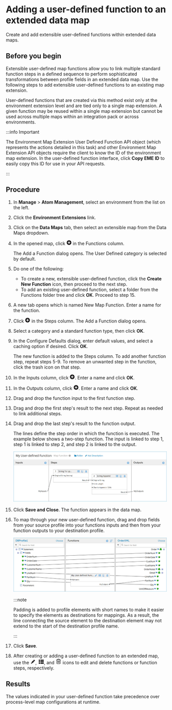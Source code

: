 # Adding a user-defined function to an extended data map 

<head>
  <meta name="guidename" content="Integration"/>
  <meta name="context" content="GUID-4ba06b78-8db5-42ea-a58d-593f36be10bb"/>
</head>


Create and add extensible user-defined functions within extended data maps.

## Before you begin

Extensible user-defined map functions allow you to link multiple standard function steps in a defined sequence to perform sophisticated transformations between profile fields in an extended data map. Use the following steps to add extensible user-defined functions to an existing map extension.

User-defined functions that are created via this method exist only at the environment extension level and are tied only to a single map extension. A given function may be reused within a single map extension but cannot be used across multiple maps within an integration pack or across environments.

:::info Important

The Environment Map Extension User Defined Function API object \(which represents the actions detailed in this task\) and other Environment Map Extension API objects require the client to know the ID of the environment map extension. In the user-defined function interface, click **Copy EME ID** to easily copy this ID for use in your API requests.

:::

## Procedure

1.  In **Manage** \> **Atom Management**, select an environment from the list on the left.

2.  Click the **Environment Extensions** link.

3.  Click on the **Data Maps** tab, then select an extensible map from the Data Maps dropdown.

4.  In the opened map, click ![Add a function to the map.](../Images/main-ic-plus-sign-white-in-gray-circle-16_00e24f81-d327-49fe-9310-9f999a92cb52.jpg) in the Functions column.

    The Add a Function dialog opens. The User Defined category is selected by default.

5.  Do one of the following:

    -   To create a new, extensible user-defined function, click the **Create New Function** icon, then proceed to the next step.
    -   To add an existing user-defined function, select a folder from the Functions folder tree and click **OK**. Proceed to step 15.
6.  A new tab opens which is named New Map Function. Enter a name for the function.

7.  Click ![Add a function step.](../Images/main-ic-plus-sign-white-in-gray-circle-16_00e24f81-d327-49fe-9310-9f999a92cb52.jpg) in the Steps column. The Add a Function dialog opens.

8.  Select a category and a standard function type, then click **OK**.

9.  In the Configure Defaults dialog, enter default values, and select a caching option if desired. Click **OK**.

    The new function is added to the Steps column. To add another function step, repeat steps 5-9. To remove an unwanted step in the function, click the trash icon on that step.

10. In the Inputs column, click ![Add an input parameter to the function.](../Images/main-ic-plus-sign-white-in-gray-circle-16_00e24f81-d327-49fe-9310-9f999a92cb52.jpg). Enter a name and click **OK**.

11. In the Outputs column, click ![Add an output parameter to the function.](../Images/main-ic-plus-sign-white-in-gray-circle-16_00e24f81-d327-49fe-9310-9f999a92cb52.jpg). Enter a name and click **OK**.

12. Drag and drop the function input to the first function step.

13. Drag and drop the first step's result to the next step. Repeat as needed to link additional steps.

14. Drag and drop the last step's result to the function output.

    The lines define the step order in which the function is executed. The example below shows a two-step function. The input is linked to step 1, step 1 is linked to step 2, and step 2 is linked to the output.

    ![Example of a two-step user-defined function](../Images/build-pg-user-defined-function.jpg)

15. Click **Save and Close**. The function appears in the data map.

16. To map through your new user-defined function, drag and drop fields from your source profile into your functions inputs and then from your function outputs to your destination profile.

    ![Map in which a user-defined function is used in a mapping](../Images/build-ps-map-user-defined-function.jpg)

    :::note

    Padding is added to profile elements with short names to make it easier to specify the elements as destinations for mappings. As a result, the line connecting the source element to the destination element may not extend to the start of the destination profile name.

    :::

17. Click **Save**.

18. After creating or adding a user-defined function to an extended map, use the ![Edit the configuration of this function.](../Images/img-int-gray_edit_pencil_0121d5cf-a405-41ee-a9d4-e65141ca4191.jpg), ![Edit the default values of this function.](../Images/img-int-edit_function_default_values_a8d5bbf4-7afd-46db-baba-6c0fd453b4f9.png), and ![Remove this function.](../Images/main-ic-trashcan-black_e2f838cf-803f-4985-8c03-43bc7f3dfa06.jpg) icons to edit and delete functions or function steps, respectively.

## Results

The values indicated in your user-defined function take precedence over process-level map configurations at runtime.